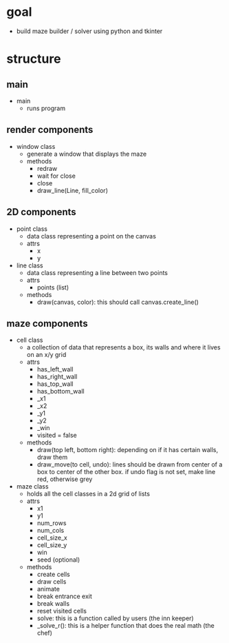 # goal
- build maze builder / solver using python and tkinter

# structure

## main
- main
    - runs program

## render components
- window class
    - generate a window that displays the maze
    - methods
        - redraw
        - wait for close
        - close
        - draw_line(Line, fill_color)
## 2D components
- point class
    - data class representing a point on the canvas
    - attrs
        - x
        - y
- line class
    - data class representing a line between two points
    - attrs
        - points (list)
    - methods
        - draw(canvas, color): this should call canvas.create_line()
## maze components
- cell class
    - a collection of data that represents a box, its walls and where it lives on an x/y grid
    - attrs
        - has_left_wall
        - has_right_wall
        - has_top_wall
        - has_bottom_wall
        - _x1
        - _x2
        - _y1
        - _y2
        - _win
        - visited = false
    - methods
        - draw(top left, bottom right): depending on if it has certain walls, draw them
        - draw_move(to cell, undo): lines should be drawn from center of a box to center of the other box. if undo flag is not set, make line red, otherwise grey
- maze class
    - holds all the cell classes in a 2d grid of lists
    - attrs
        - x1
        - y1
        - num_rows
        - num_cols
        - cell_size_x
        - cell_size_y
        - win
        - seed (optional)
    - methods
        - create cells
        - draw cells
        - animate
        - break entrance exit
        - break walls
        - reset visited cells
        - solve: this is a function called by users (the inn keeper)
        - _solve_r(): this is a helper function that does the real math (the chef)